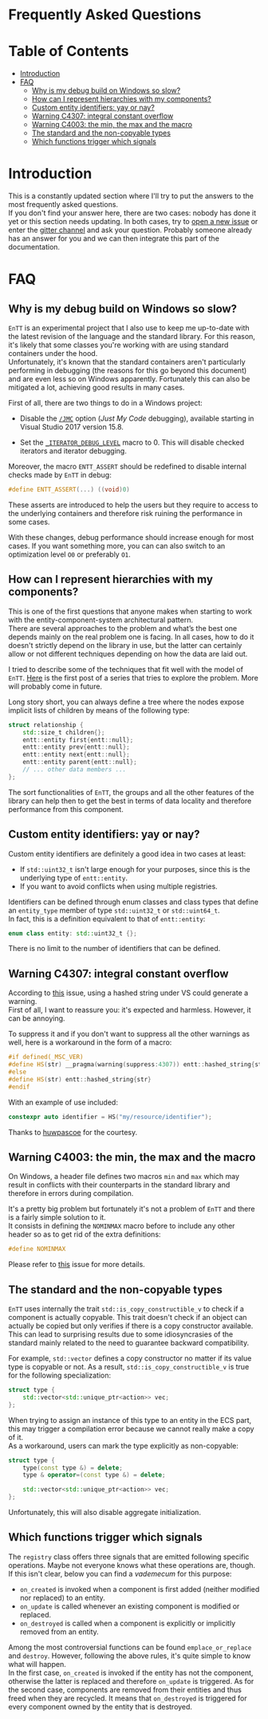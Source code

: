 # Frequently Asked Questions

<!--
@cond TURN_OFF_DOXYGEN
-->
# Table of Contents

* [Introduction](#introduction)
* [FAQ](#faq)
  * [Why is my debug build on Windows so slow?](#why-is-my-debug-build-on-windows-so-slow)
  * [How can I represent hierarchies with my components?](#how-can-i-represent-hierarchies-with-my-components)
  * [Custom entity identifiers: yay or nay?](#custom-entity-identifiers-yay-or-nay)
  * [Warning C4307: integral constant overflow](#warning-C4307-integral-constant-overflow)
  * [Warning C4003: the min, the max and the macro](#warning-C4003-the-min-the-max-and-the-macro)
  * [The standard and the non-copyable types](#the-standard-and-the-non-copyable-types)
  * [Which functions trigger which signals](#which-functions-trigger-which-signals)
<!--
@endcond TURN_OFF_DOXYGEN
-->

# Introduction

This is a constantly updated section where I'll try to put the answers to the
most frequently asked questions.<br/>
If you don't find your answer here, there are two cases: nobody has done it yet
or this section needs updating. In both cases, try to
[open a new issue](https://github.com/skypjack/entt/issues/new) or enter the
[gitter channel](https://gitter.im/skypjack/entt) and ask your question.
Probably someone already has an answer for you and we can then integrate this
part of the documentation.

# FAQ

## Why is my debug build on Windows so slow?

`EnTT` is an experimental project that I also use to keep me up-to-date with the
latest revision of the language and the standard library. For this reason, it's
likely that some classes you're working with are using standard containers under
the hood.<br/>
Unfortunately, it's known that the standard containers aren't particularly
performing in debugging (the reasons for this go beyond this document) and are
even less so on Windows apparently. Fortunately this can also be mitigated a
lot, achieving good results in many cases.

First of all, there are two things to do in a Windows project:

* Disable the [`/JMC`](https://docs.microsoft.com/cpp/build/reference/jmc)
  option (_Just My Code_ debugging), available starting in Visual Studio 2017
  version 15.8.

* Set the [`_ITERATOR_DEBUG_LEVEL`](https://docs.microsoft.com/cpp/standard-library/iterator-debug-level)
  macro to 0. This will disable checked iterators and iterator debugging.

Moreover, the macro `ENTT_ASSERT` should be redefined to disable internal checks
made by `EnTT` in debug:

```cpp
#define ENTT_ASSERT(...) ((void)0)
```

These asserts are introduced to help the users but they require to access to the
underlying containers and therefore risk ruining the performance in some cases.

With these changes, debug performance should increase enough for most cases. If
you want something more, you can can also switch to an optimization level `O0`
or preferably `O1`.

## How can I represent hierarchies with my components?

This is one of the first questions that anyone makes when starting to work with
the entity-component-system architectural pattern.<br/>
There are several approaches to the problem and what’s the best one depends
mainly on the real problem one is facing. In all cases, how to do it doesn't
strictly depend on the library in use, but the latter can certainly allow or
not different techniques depending on how the data are laid out.

I tried to describe some of the techniques that fit well with the model of
`EnTT`. [Here](https://skypjack.github.io/2019-06-25-ecs-baf-part-4/) is the
first post of a series that tries to explore the problem. More will probably
come in future.

Long story short, you can always define a tree where the nodes expose implicit
lists of children by means of the following type:

```cpp
struct relationship {
    std::size_t children{};
    entt::entity first{entt::null};
    entt::entity prev{entt::null};
    entt::entity next{entt::null};
    entt::entity parent{entt::null};
    // ... other data members ...
};
```

The sort functionalities of `EnTT`, the groups and all the other features of the
library can help then to get the best in terms of data locality and therefore
performance from this component.

## Custom entity identifiers: yay or nay?

Custom entity identifiers are definitely a good idea in two cases at least:

* If `std::uint32_t` isn't large enough for your purposes, since this is the
  underlying type of `entt::entity`.
* If you want to avoid conflicts when using multiple registries.

Identifiers can be defined through enum classes and class types that define an
`entity_type` member of type `std::uint32_t` or `std::uint64_t`.<br/>
In fact, this is a definition equivalent to that of `entt::entity`:

```cpp
enum class entity: std::uint32_t {};
```

There is no limit to the number of identifiers that can be defined.

## Warning C4307: integral constant overflow

According to [this](https://github.com/skypjack/entt/issues/121) issue, using a
hashed string under VS could generate a warning.<br/>
First of all, I want to reassure you: it's expected and harmless. However, it
can be annoying.

To suppress it and if you don't want to suppress all the other warnings as well,
here is a workaround in the form of a macro:

```cpp
#if defined(_MSC_VER)
#define HS(str) __pragma(warning(suppress:4307)) entt::hashed_string{str}
#else
#define HS(str) entt::hashed_string{str}
#endif
```

With an example of use included:

```cpp
constexpr auto identifier = HS("my/resource/identifier");
```

Thanks to [huwpascoe](https://github.com/huwpascoe) for the courtesy.

## Warning C4003: the min, the max and the macro

On Windows, a header file defines two macros `min` and `max` which may result in
conflicts with their counterparts in the standard library and therefore in
errors during compilation.

It's a pretty big problem but fortunately it's not a problem of `EnTT` and there
is a fairly simple solution to it.<br/>
It consists in defining the `NOMINMAX` macro before to include any other header
so as to get rid of the extra definitions:

```cpp
#define NOMINMAX
```

Please refer to [this](https://github.com/skypjack/entt/issues/96) issue for
more details.

## The standard and the non-copyable types

`EnTT` uses internally the trait `std::is_copy_constructible_v` to check if a
component is actually copyable. This trait doesn't check if an object can
actually be copied but only verifies if there is a copy constructor
available.<br/>
This can lead to surprising results due to some idiosyncrasies of the standard
mainly related to the need to guarantee backward compatibility.

For example, `std::vector` defines a copy constructor no matter if its value
type is copyable or not. As a result, `std::is_copy_constructible_v` is true
for the following specialization:

```cpp
struct type {
    std::vector<std::unique_ptr<action>> vec;
};
```

When trying to assign an instance of this type to an entity in the ECS part,
this may trigger a compilation error because we cannot really make a copy of
it.<br/>
As a workaround, users can mark the type explicitly as non-copyable:

```cpp
struct type {
    type(const type &) = delete;
    type & operator=(const type &) = delete;

    std::vector<std::unique_ptr<action>> vec;
};
```

Unfortunately, this will also disable aggregate initialization.

## Which functions trigger which signals

The `registry` class offers three signals that are emitted following specific
operations. Maybe not everyone knows what these operations are, though.<br/>
If this isn't clear, below you can find a _vademecum_ for this purpose:

* `on_created` is invoked when a component is first added (neither modified nor 
  replaced) to an entity.
* `on_update` is called whenever an existing component is modified or replaced.
* `on_destroyed` is called when a component is explicitly or implicitly removed 
  from an entity.

Among the most controversial functions can be found `emplace_or_replace` and
`destroy`. However, following the above rules, it's quite simple to know what 
will happen.<br/>
In the first case, `on_created` is invoked if the entity has not the component,
otherwise the latter is replaced and therefore `on_update` is triggered. As for
the second case, components are removed from their entities and thus freed when
they are recycled. It means that `on_destroyed` is triggered for every component 
owned by the entity that is destroyed.
